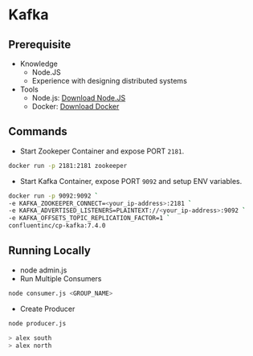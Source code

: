 # Kafka
## Prerequisite
- Knowledge
  - Node.JS 
  - Experience with designing distributed systems
- Tools
  - Node.js: [Download Node.JS](https://nodejs.org/en)
  - Docker: [Download Docker](https://www.docker.com)
  

## Commands
- Start Zookeper Container and expose PORT `2181`.
```bash
docker run -p 2181:2181 zookeeper
```
- Start Kafka Container, expose PORT `9092` and setup ENV variables.
```bash
docker run -p 9092:9092 `
-e KAFKA_ZOOKEEPER_CONNECT=<your_ip-address>:2181 `
-e KAFKA_ADVERTISED_LISTENERS=PLAINTEXT://<your_ip-address>:9092 `
-e KAFKA_OFFSETS_TOPIC_REPLICATION_FACTOR=1 `
confluentinc/cp-kafka:7.4.0
```

## Running Locally

- node admin.js
- Run Multiple Consumers
```bash
node consumer.js <GROUP_NAME>
```
- Create Producer
```bash
node producer.js
```
```bash
> alex south
> alex north
```
